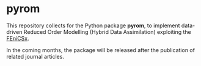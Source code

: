 # pyrom
This repository collects for the Python package **pyrom**, to implement data-driven Reduced Order Modelling (Hybrid Data Assimilation) exploiting the [FEniCSx](https://fenicsproject.org/).

In the coming months, the package will be released after the publication of related journal articles.
